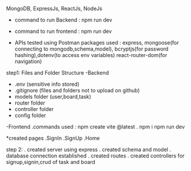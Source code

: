 MongoDB, ExpressJs, ReactJs, NodeJs

- command to run Backend : npm run dev
- command to run frontend : npm run dev

- APIs tested using Postman
  packages used : express, mongoose(for connecting to mongodb,schema,model), bcryptjs(for password hashing),dotenv(to access env variables)
  react-router-dom(for navigation)

step1:
Files and Folder Structure
-Backend

- .env (sensitive info stored)
- .gitignore (files and folders not to upload on github)
- models folder (user,board,task)
- router folder
- controller folder
- config folder

-Frontend
.commands used : npm create vite @latest .
npm i
npm run dev

\*created pages
.SignIn
.SignUp
.Home

step 2:
. created server using express
. created schema and model
. database connection established
. created routes
. created controllers for signup,signin,crud of task and board
